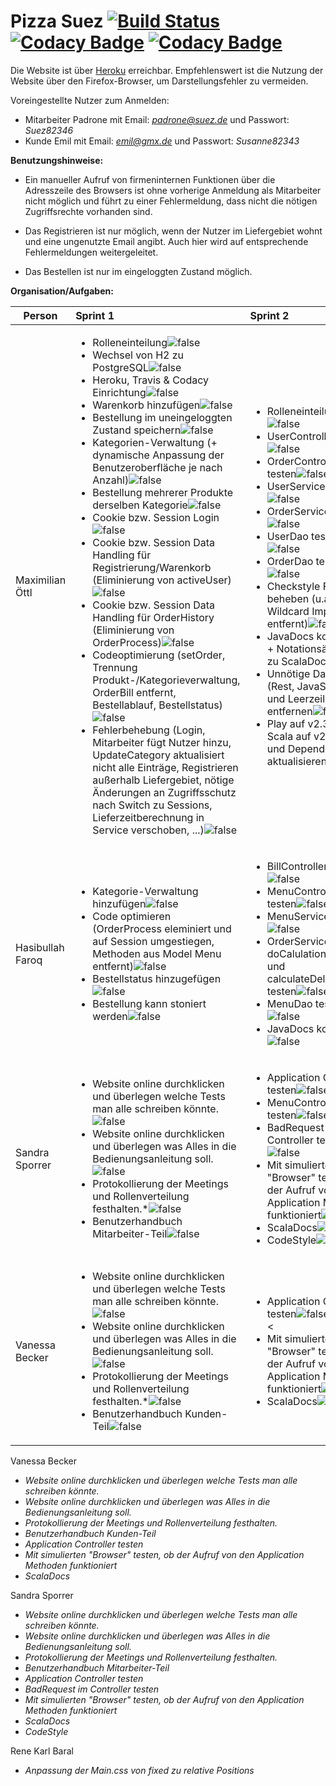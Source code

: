 # Pizza Suez [![Build Status](https://travis-ci.org/swenib/grp1B-pizza.svg?branch=master)](https://travis-ci.org/swenib/grp1B-pizza) [![Codacy Badge](https://api.codacy.com/project/badge/Coverage/b94b30622e2d49a9b194287064d25cdc)](https://www.codacy.com/app/maximilianoe/grp1B-pizza?utm_source=github.com&amp;utm_medium=referral&amp;utm_content=swenib/grp1B-pizza&amp;utm_campaign=Badge_Coverage) [![Codacy Badge](https://api.codacy.com/project/badge/Grade/b94b30622e2d49a9b194287064d25cdc)](https://www.codacy.com/app/maximilianoe/grp1B-pizza?utm_source=github.com&amp;utm_medium=referral&amp;utm_content=swenib/grp1B-pizza&amp;utm_campaign=Badge_Grade)

Die Website ist über [Heroku](http://grp1b-pizza.herokuapp.com/) erreichbar. Empfehlenswert ist die Nutzung der Website über den Firefox-Browser, um Darstellungsfehler zu vermeiden.

Voreingestellte Nutzer zum Anmelden:

* Mitarbeiter Padrone mit Email: *padrone@suez.de* und Passwort: *Suez82346*
* Kunde Emil mit Email: *emil@gmx.de* und Passwort: *Susanne82343*


**Benutzungshinweise:**

* Ein manueller Aufruf von firmeninternen Funktionen über die Adresszeile des Browsers ist ohne vorherige Anmeldung als Mitarbeiter nicht möglich und führt zu einer Fehlermeldung, dass nicht die nötigen Zugriffsrechte vorhanden sind.

* Das Registrieren ist nur möglich, wenn der Nutzer im Liefergebiet wohnt und eine ungenutzte Email angibt. Auch hier wird auf entsprechende Fehlermeldungen weitergeleitet.

* Das Bestellen ist nur im eingeloggten Zustand möglich.


**Organisation/Aufgaben:**

|    Person             | Sprint 1 | Sprint 2 |
| --------------------- | :-------- | :-------- |
| Maximilian Öttl       | <ul><li>Rolleneinteilung![false](https://cdn0.iconfinder.com/data/icons/small-n-flat/24/678134-sign-check-24.png)</li><li>Wechsel von H2 zu PostgreSQL![false](https://cdn0.iconfinder.com/data/icons/small-n-flat/24/678134-sign-check-24.png)</li><li>Heroku, Travis & Codacy Einrichtung![false](https://cdn0.iconfinder.com/data/icons/small-n-flat/24/678134-sign-check-24.png)</li><li>Warenkorb hinzufügen![false](https://cdn0.iconfinder.com/data/icons/small-n-flat/24/678134-sign-check-24.png)</li><li>Bestellung im uneingeloggten Zustand speichern![false](https://cdn0.iconfinder.com/data/icons/small-n-flat/24/678134-sign-check-24.png)</li><li>Kategorien-Verwaltung (+ dynamische Anpassung der Benutzeroberfläche je nach Anzahl)![false](https://cdn0.iconfinder.com/data/icons/small-n-flat/24/678134-sign-check-24.png)</li><li>Bestellung mehrerer Produkte derselben Kategorie![false](https://cdn0.iconfinder.com/data/icons/small-n-flat/24/678134-sign-check-24.png)</li><li>Cookie bzw. Session Login![false](https://cdn0.iconfinder.com/data/icons/small-n-flat/24/678134-sign-check-24.png)</li><li>Cookie bzw. Session Data Handling für Registrierung/Warenkorb (Eliminierung von activeUser)![false](https://cdn0.iconfinder.com/data/icons/small-n-flat/24/678134-sign-check-24.png)</li><li>Cookie bzw. Session Data Handling für OrderHistory (Eliminierung von OrderProcess)![false](https://cdn0.iconfinder.com/data/icons/small-n-flat/24/678134-sign-check-24.png)</li><li>Codeoptimierung (setOrder, Trennung Produkt-/Kategorieverwaltung, OrderBill entfernt, Bestellablauf, Bestellstatus)![false](https://cdn0.iconfinder.com/data/icons/small-n-flat/24/678134-sign-check-24.png)</li><li>Fehlerbehebung (Login, Mitarbeiter fügt Nutzer hinzu, UpdateCategory aktualisiert nicht alle Einträge, Registrieren außerhalb Liefergebiet, nötige Änderungen an Zugriffsschutz nach Switch zu Sessions, Lieferzeitberechnung in Service verschoben, ...)![false](https://cdn0.iconfinder.com/data/icons/small-n-flat/24/678134-sign-check-24.png)</li></ul> | <ul><li>Rolleneinteilung![false](https://cdn0.iconfinder.com/data/icons/small-n-flat/24/678134-sign-check-24.png)</li><li>UserController testen![false](https://cdn0.iconfinder.com/data/icons/small-n-flat/24/678134-sign-check-24.png)</li><li>OrderController testen![false](https://cdn0.iconfinder.com/data/icons/small-n-flat/24/678134-sign-check-24.png)</li><li>UserService testen![false](https://cdn0.iconfinder.com/data/icons/small-n-flat/24/678134-sign-check-24.png)</li><li>OrderService testen![false](https://cdn0.iconfinder.com/data/icons/small-n-flat/24/678134-sign-check-24.png)</li><li>UserDao testen![false](https://cdn0.iconfinder.com/data/icons/small-n-flat/24/678134-sign-check-24.png)</li><li>OrderDao testen![false](https://cdn0.iconfinder.com/data/icons/small-n-flat/24/678134-sign-check-24.png)</li><li>Checkstyle Fehler beheben (u.a. Wildcard Imports entfernt)![false](https://cdn0.iconfinder.com/data/icons/small-n-flat/24/678134-sign-check-24.png)</li><li>JavaDocs korrigieren + Notationsänderung zu ScalaDocs![false](https://cdn0.iconfinder.com/data/icons/small-n-flat/24/678134-sign-check-24.png)</li><li>Unnötige Dateien (Rest, JavaScript) und Leerzeilen entfernen![false](https://cdn0.iconfinder.com/data/icons/small-n-flat/24/678134-sign-check-24.png)</li><li>Play auf v2.3.10, Scala auf v2.11.11 und Dependencies aktualisieren![false](https://cdn0.iconfinder.com/data/icons/small-n-flat/24/678134-sign-check-24.png)</li></ul>
| Hasibullah Faroq      | <ul><li>Kategorie-Verwaltung hinzufügen![false](https://cdn0.iconfinder.com/data/icons/small-n-flat/24/678134-sign-check-24.png)</li><li>Code optimieren (OrderProcess eleminiert und auf Session umgestiegen, Methoden aus Model Menu entfernt)![false](https://cdn0.iconfinder.com/data/icons/small-n-flat/24/678134-sign-check-24.png)</li><li>Bestellstatus hinzugefügen![false](https://cdn0.iconfinder.com/data/icons/small-n-flat/24/678134-sign-check-24.png)</li><li>Bestellung kann stoniert werden![false](https://cdn0.iconfinder.com/data/icons/small-n-flat/24/678134-sign-check-24.png)| <ul><li>BillController testen![false](https://cdn0.iconfinder.com/data/icons/small-n-flat/24/678134-sign-check-24.png)</li><li>MenuController testen![false](https://cdn0.iconfinder.com/data/icons/small-n-flat/24/678134-sign-check-24.png)</li><li>MenuService testen![false](https://cdn0.iconfinder.com/data/icons/small-n-flat/24/678134-sign-check-24.png)</li><li>OrderService doCalulationForBill und calculateDeliveryTime testen![false](https://cdn0.iconfinder.com/data/icons/small-n-flat/24/678134-sign-check-24.png)</li><li>MenuDao testen![false](https://cdn0.iconfinder.com/data/icons/small-n-flat/24/678134-sign-check-24.png)</li><li>JavaDocs korrigieren![false](https://cdn0.iconfinder.com/data/icons/small-n-flat/24/678134-sign-check-24.png)</li></ul>
| Sandra Sporrer        | <ul><li>Website online durchklicken und überlegen welche Tests man alle schreiben könnte.![false](https://cdn0.iconfinder.com/data/icons/small-n-flat/24/678134-sign-check-24.png)</li><li>Website online durchklicken und überlegen was Alles in die Bedienungsanleitung soll.![false](https://cdn0.iconfinder.com/data/icons/small-n-flat/24/678134-sign-check-24.png)</li><li>Protokollierung der Meetings und Rollenverteilung festhalten.*![false](https://cdn0.iconfinder.com/data/icons/small-n-flat/24/678134-sign-check-24.png)</li><li>Benutzerhandbuch Mitarbeiter-Teil![false](https://cdn0.iconfinder.com/data/icons/small-n-flat/24/678134-sign-check-24.png)| <ul><li>Application Controller testen![false](https://cdn0.iconfinder.com/data/icons/small-n-flat/24/678134-sign-check-24.png)</li><li>MenuController testen![false](https://cdn0.iconfinder.com/data/icons/small-n-flat/24/678134-sign-check-24.png)</li><li>BadRequest im Controller testen![false](https://cdn0.iconfinder.com/data/icons/small-n-flat/24/678134-sign-check-24.png)</li><li>Mit simulierten "Browser" testen, ob der Aufruf von den Application Methoden funktioniert![false](https://cdn0.iconfinder.com/data/icons/small-n-flat/24/678134-sign-check-24.png)</li><li>ScalaDocs![false](https://cdn0.iconfinder.com/data/icons/small-n-flat/24/678134-sign-check-24.png)</li><li>CodeStyle![false](https://cdn0.iconfinder.com/data/icons/small-n-flat/24/678134-sign-check-24.png)</li></ul>
| Vanessa Becker       | <ul><li>Website online durchklicken und überlegen welche Tests man alle schreiben könnte.![false](https://cdn0.iconfinder.com/data/icons/small-n-flat/24/678134-sign-check-24.png)</li><li>Website online durchklicken und überlegen was Alles in die Bedienungsanleitung soll.![false](https://cdn0.iconfinder.com/data/icons/small-n-flat/24/678134-sign-check-24.png)</li><li>Protokollierung der Meetings und Rollenverteilung festhalten.*![false](https://cdn0.iconfinder.com/data/icons/small-n-flat/24/678134-sign-check-24.png)</li><li>Benutzerhandbuch Kunden-Teil![false](https://cdn0.iconfinder.com/data/icons/small-n-flat/24/678134-sign-check-24.png)| <ul><li>Application Controller testen![false](https://cdn0.iconfinder.com/data/icons/small-n-flat/24/678134-sign-check-24.png)</li><<li>Mit simulierten "Browser" testen, ob der Aufruf von den Application Methoden funktioniert![false](https://cdn0.iconfinder.com/data/icons/small-n-flat/24/678134-sign-check-24.png)</li><li>ScalaDocs![false](https://cdn0.iconfinder.com/data/icons/small-n-flat/24/678134-sign-check-24.png)</li></ul>
Vanessa Becker
* *Website online durchklicken und überlegen welche Tests man alle schreiben könnte.*
* *Website online durchklicken und überlegen was Alles in die Bedienungsanleitung soll.*
* *Protokollierung der Meetings und Rollenverteilung festhalten.*
* *Benutzerhandbuch Kunden-Teil*
* *Application Controller testen*
* *Mit simulierten "Browser" testen, ob der Aufruf von den Application Methoden funktioniert*
* *ScalaDocs*

 Sandra Sporrer       
* *Website online durchklicken und überlegen welche Tests man alle schreiben könnte.*
* *Website online durchklicken und überlegen was Alles in die Bedienungsanleitung soll.*
* *Protokollierung der Meetings und Rollenverteilung festhalten.*
* *Benutzerhandbuch Mitarbeiter-Teil*
* *Application Controller testen*
* *BadRequest im Controller testen*
* *Mit simulierten "Browser" testen, ob der Aufruf von den Application Methoden funktioniert*
* *ScalaDocs*
* *CodeStyle*



Rene Karl Baral
* *Anpassung der Main.css von fixed zu relative Positions*
